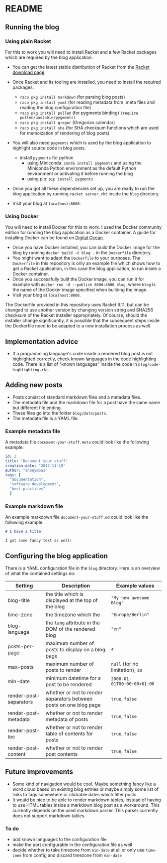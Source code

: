 # README

## Running the blog

### Using plain Racket

For this to work you will need to install Racket and a few Racket packages which are required by the blog application.

* You can get the latest stable distribution of Racket from the [Racket download page](https://download.racket-lang.org/).
* Once Racket and its tooling are installed, you need to install the required packages:
  * `raco pkg install markdown` (for parsing blog posts)
  * `raco pkg install yaml` (for reading metadata from .meta files and reading the blog configuration file)
  * `raco pkg install pollen` (for pygments binding)  `(require pollen/unstable/pygments)`
  * `raco pkg install gregor` (Gregorian calendar)
  * `raco pkg install sha` (for SHA checksum functions which are used for memoization of rendering of blog posts)
* You will also need `pygments` which is used by the blog application to highlight source code in blog posts.
  * install `pygments` for python
    * using Miniconda: `conda install pygments` and using the Miniconda Python environment as the default Python environment or activating it before running the blog
    * using pip: `pip install pygments`

* Once you got all these dependencies set up, you are ready to run the blog application by running `racket server.rkt` inside the `blog` directory.
* Visit your blog at `localhost:8000`.

### Using Docker

You will need to install Docker for this to work. I used the Docker community edition for running the blog application as a Docker container. A guide for installing Docker can be found on [Digital Ocean](https://www.digitalocean.com/community/tutorials/how-to-install-and-use-docker-on-ubuntu-16-04).

* Once you have Docker installed, you can build the Docker image for the blog by running `docker build -t blog .` in the `Dockerfile` directory.
* You might want to adapt the `Dockerfile` to your purposes. The `Dockerfile` in this repository is only an example file which shows how to get a Racket application, in this case the blog application, to run inside a Docker container.
* Once you successfully built the Docker image, you can run it for example with `docker run -d --publish 8000:8000 blog`, where `blog` is the name of the Docker image specified when building the image.
* Visit your blog at `localhost:8000`.

The Dockerfile provided in this repository uses Racket 6.11, but can be changed to use another version by changing version string and SHA256 checksum of the Racket installer appropriately. Of course, should the installer change significantly, it is possible that the subsequent steps inside the Dockerfile need to be adapted to a new installation process as well.

## Implementation advice

* If a programming language's code inside a rendered blog post is not highlighted correctly, check known languages in the code highlighting code. There is a list of "known languages" inside the code in `blog/code-highlighting.rkt`.

## Adding new posts

* Posts consist of standard markdown files and a metadata files.
* The metadata file and the markdown file for a post have the same name but different file ending.
* These files go into the folder `blog/data/posts`.
* The metadata file is a YAML file.

### Example metadata file

A metadata file `document-your-stuff.meta` could look like the following example:

``` yaml
id: 2
title: "Document your stuff"
creation-date: "2017-11-19"
author: "anonymous"
tags: [
  "documentation",
  "software-development",
  "best-practices"
  ]
```

### Example markdown file

An example markdown file `document-your-stuff.md` could look like the following example:

``` markdown
# I have a title

I got some fancy text as well!
```

## Configuring the blog application

There is a YAML configuration file in the `blog` directory. Here is an overview of what the contained settings do:

| Setting                | Description                                                        | Example values                   |
|------------------------|--------------------------------------------------------------------|----------------------------------|
| blog-title             | the title which is displayed at the top of the blog                | `"My new awesome Blog"`          |
| time-zone              | the timezone which the                                             | `"Europe/Berlin"`                |
| blog-language          | the `lang` attribute in the DOM of the rendered blog               | `"en"`                           |
| posts-per-page         | maximum number of posts to display on a blog page                  | `4`                              |
| max-posts              | maximum number of posts to render                                  | `null` (for no limitation), `10` |
| min-date               | minimum datetime for a post to be rendered                         | `2000-01-01T00:00:00+01:00`      |
| render-post-separators | whether or not to render separators between posts on one blog page | `true`, `false`                  |
| render-post-metadata   | whether or not to render metadata of posts                         | `true`, `false`                  |
| render-post-toc        | whether or not to render table of contents for posts               | `true`, `false`                  |
| render-post-content    | whether or not to render post contents                             | `true`, `false`                  |

## Future improvements

* Some kind of navigation would be cool. Maybe something fancy like a word cloud based on existing blog entries or maybe simply some list of links to tags somewhere or clickable dates which filter posts.
* It would be nice to be able to render markdown tables, instead of having to use HTML tables inside a markdown blog post as a workaround. This currently depends on the used markdown parser. This parser currently does not support markdown tables.

### To do

* add known languages to the configuration file
* make the port configurable in the configuration file as well
* decide whether to take timezone from `min-date` at all or only use `time-zone` from config and discard timezone from `min-date`
